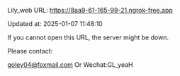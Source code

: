 Lily_web URL: https://8aa9-61-165-99-21.ngrok-free.app

Updated at: 2025-01-07 11:48:10

If you cannot open this URL, the server might be down.

Please contact: 

goley04@foxmail.com Or Wechat:GL_yeaH